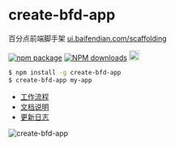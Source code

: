 # create-bfd-app  

百分点前端脚手架 [ui.baifendian.com/scaffolding](http://ui.baifendian.com/scaffolding)

[![npm package](https://img.shields.io/npm/v/create-bfd-app.svg)](https://www.npmjs.org/package/create-bfd-app)
[![NPM downloads](http://img.shields.io/npm/dm/create-bfd-app.svg)](https://npmjs.org/package/create-bfd-app)
<a href="https://github.com/baifendian/create-bfd-app" target="_blank">
  <img src="https://a248.e.akamai.net/assets.github.com/images/icons/emoji/octocat.png" width="20" height="20">
</a>

```sh
$ npm install -g create-bfd-app
$ create-bfd-app my-app
```

- [工作流程](http://ui.baifendian.com/scaffolding/workflow)
- [文档说明](http://ui.baifendian.com/scaffolding/docs)
- [更新日志](http://ui.baifendian.com/scaffolding/changelog)

![create-bfd-app](https://cdn.rawgit.com/baifendian/create-bfd-app/master/screenshot.png)